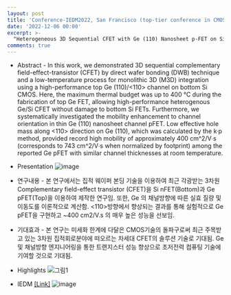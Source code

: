 ```yaml
---
layout: post
title: 'Conference-IEDM2022, San Francisco (top-tier conference in CMOS technology)'
date: '2022-12-06 00:00'
excerpt: >-
  "Heterogeneous 3D Sequential CFET with Ge (110) Nanosheet p-FET on Si(100) bulk n-FET by Direct Wafer Bonding" was presented by S. Kim, KAIST.
comments: true
---
```


- Abstract - In this work, we demonstrated 3D sequential complementary field-effect-transistor (CFET) by direct wafer bonding (DWB) technique and a low-temperature process for monolithic 3D (M3D) integration using a high-performance top Ge (110)/<110> channel on bottom Si CMOS. Here, the maximum thermal budget was up to 400 °C during the fabrication of top Ge FET, allowing high-performance heterogenous Ge/Si CFET without damage to bottom Si FETs. Furthermore, we systematically investigated the mobility enhancement to channel orientation in thin Ge (110) nanosheet channel pFET. Low effective hole mass along <110> direction on Ge (110), which was calculated by the k·p method, provided record high mobility of approximately 400 cm^2/V∙s (corresponds to 743 cm^2/V∙s when normalized by footprint) among the reported Ge pFET with similar channel thicknesses at room temperature.   


- Presentation
![image](https://user-images.githubusercontent.com/32427749/207982281-aed9212b-3001-4ae9-9453-38eda47e8f1d.png)


- 연구내용 -  본 연구에서는 집적 웨이퍼 본딩 기술을 이용하여 최근 각광받는 3차원 Complementary field-effect transistor (CFET)을 Si nFET(Bottom)과 Ge pFET(Top)을 이용하여 제작한 연구임. 또한, Ge 의 채널방향에 따른 실효 질량 및 이동도를 이론적으로 계산함. <110>방향에서 향상되는 결과를 통해 실험적으로 Ge pFET을 구현하고 ~400 cm2/V.s 의 매우 높은 성능을 선보임.      


- 기대효과 - 본 연구는 미세화 한계에 다달은 CMOS기술의 돌파구로써 최근 주목받고 있는 3차원 집적회로분야에 떠오르는 차세대 CFET의 솔루션 기술로 기대됨. Ge 및 채널방향 엔지니어링을 통한 트랜지스터 성능 향상으로 초저전력 컴퓨팅 기술에 기여할 것으로 기대됨.


- Highlights
![그림1](https://user-images.githubusercontent.com/32427749/207983572-c3bba7f2-804b-4e99-8cec-bdc2d2bbd044.png)


- IEDM [[Link]](https://www.ieee-iedm.org)
![image](https://user-images.githubusercontent.com/32427749/207982750-38ccbfa4-28b8-405f-a739-6f183e2f3ed6.png)

  
  